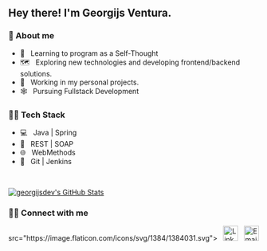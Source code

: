 <h2> Hey there! I'm Georgijs Ventura.</h2>

<h3> 👱 About me </h3>

- 🌱 &nbsp; Learning to program as a Self-Thought
- 🗺️ &nbsp; Exploring new technologies and developing frontend/backend solutions.
- 💼 &nbsp; Working in my personal projects.
- 🕸️ &nbsp; Pursuing Fullstack Development

<h3>👨‍💻 Tech Stack</h3>

- 💻 &nbsp; Java | Spring
- 📰 &nbsp; REST | SOAP
- 🌐 &nbsp; WebMethods
- 🔧 &nbsp; Git | Jenkins

<br/>

[![georgijsdev's GitHub Stats](https://github-readme-stats.vercel.app/api?username=georgijsdev&show_icons=true)](https://github.com/georgijsdev)

<h3> 🤝🏻 Connect with me </h3>

<p align="left">
src="https://image.flaticon.com/icons/svg/1384/1384031.svg"></a>
&nbsp; <a href="https://www.linkedin.com/in/germans-ventura/"><img width="30px" alt="LinkedIn" src="https://image.flaticon.com/icons/svg/1384/1384088.svg"></a>
&nbsp; <a href="mailto:ventura55g@gmail.com"><img width="30px" alt="Email" src="https://image.flaticon.com/icons/svg/2991/2991151.svg"></a>
